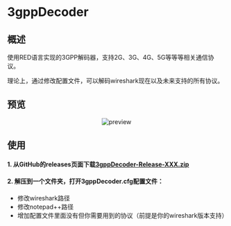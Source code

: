 3gppDecoder
=====

## 概述

使用RED语言实现的3GPP解码器，支持2G、3G、4G、5G等等等相关通信协议。

理论上，通过修改配置文件，可以解码wireshark现在以及未来支持的所有协议。

## 预览

<div align=center>
  <img src='https://github.com/konglinglong/3gppDecoder/blob/master/%E7%95%8C%E9%9D%A2.png' alt='preview' />
</div>

## 使用
#### 1. 从GitHub的releases页面下载[3gppDecoder-Release-XXX.zip](https://github.com/konglinglong/3gppDecoder/releases)
#### 2. 解压到一个文件夹，打开3gppDecoder.cfg配置文件：
 - 修改wireshark路径
 - 修改notepad++路径
 - 增加配置文件里面没有但你需要用到的协议（前提是你的wireshark版本支持）
